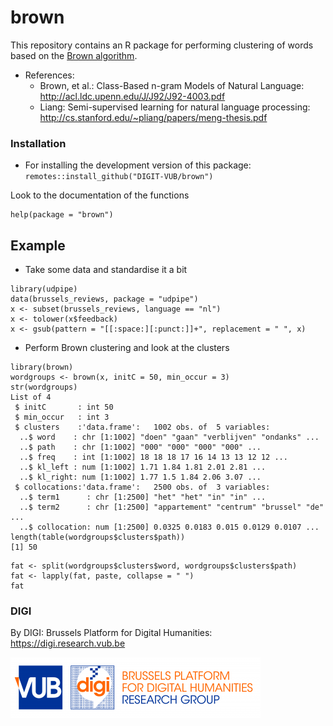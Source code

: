 # brown

This repository contains an R package for performing clustering of words based on the [Brown algorithm](https://en.wikipedia.org/wiki/Brown_algorithm). 

- References:
    - Brown, et al.: Class-Based n-gram Models of Natural Language: http://acl.ldc.upenn.edu/J/J92/J92-4003.pdf
    - Liang: Semi-supervised learning for natural language processing: http://cs.stanford.edu/~pliang/papers/meng-thesis.pdf

### Installation

- For installing the development version of this package: `remotes::install_github("DIGIT-VUB/brown")`

Look to the documentation of the functions

```
help(package = "brown")
```

## Example

- Take some data and standardise it a bit

```{r}
library(udpipe)
data(brussels_reviews, package = "udpipe")
x <- subset(brussels_reviews, language == "nl")
x <- tolower(x$feedback)
x <- gsub(pattern = "[[:space:][:punct:]]+", replacement = " ", x)
```

- Perform Brown clustering and look at the clusters

```{r}
library(brown)
wordgroups <- brown(x, initC = 50, min_occur = 3)
str(wordgroups)
List of 4
 $ initC       : int 50
 $ min_occur   : int 3
 $ clusters    :'data.frame':	1002 obs. of  5 variables:
  ..$ word    : chr [1:1002] "doen" "gaan" "verblijven" "ondanks" ...
  ..$ path    : chr [1:1002] "000" "000" "000" "000" ...
  ..$ freq    : int [1:1002] 18 18 18 17 16 14 13 13 12 12 ...
  ..$ kl_left : num [1:1002] 1.71 1.84 1.81 2.01 2.81 ...
  ..$ kl_right: num [1:1002] 1.77 1.5 1.84 2.06 3.07 ...
 $ collocations:'data.frame':	2500 obs. of  3 variables:
  ..$ term1      : chr [1:2500] "het" "het" "in" "in" ...
  ..$ term2      : chr [1:2500] "appartement" "centrum" "brussel" "de" ...
  ..$ collocation: num [1:2500] 0.0325 0.0183 0.015 0.0129 0.0107 ...
length(table(wordgroups$clusters$path))
[1] 50
```

```{r}
fat <- split(wordgroups$clusters$word, wordgroups$clusters$path)
fat <- lapply(fat, paste, collapse = " ")
fat
```


### DIGI

By DIGI: Brussels Platform for Digital Humanities: https://digi.research.vub.be

![](tools/logo.png)